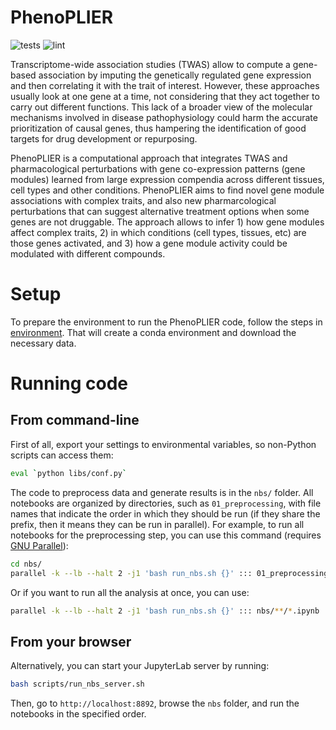 # PhenoPLIER

![tests](https://github.com/greenelab/phenoplier/workflows/tests/badge.svg)
![lint](https://github.com/greenelab/phenoplier/workflows/lint/badge.svg)

Transcriptome-wide association studies (TWAS) allow to compute a gene-based
association by imputing the genetically regulated gene expression and then
correlating it with the trait of interest. However, these approaches usually
look at one gene at a time, not considering that they act together to carry out
different functions. This lack of a broader view of the molecular mechanisms
involved in disease pathophysiology could harm the accurate prioritization of
causal genes, thus hampering the identification of good targets for drug
development or repurposing.

PhenoPLIER is a computational approach that integrates TWAS and pharmacological
perturbations with gene co-expression patterns (gene modules) learned from large
expression compendia across different tissues, cell types and other conditions.
PhenoPLIER aims to find novel gene module associations with complex traits, and
also new pharmarcological perturbations that can suggest alternative treatment
options when some genes are not druggable. The approach allows to infer 1) how
gene modules affect complex traits, 2) in which conditions (cell types, tissues,
etc) are those genes activated, and 3) how a gene module activity could be
modulated with different compounds.

# Setup

To prepare the environment to run the PhenoPLIER code, follow the steps in
[environment](environment/). That will create a conda environment and download
the necessary data.

# Running code

## From command-line

First of all, export your settings to environmental variables, so non-Python scripts
can access them:
```bash
eval `python libs/conf.py`
```

The code to preprocess data and generate results is in the `nbs/` folder. All
notebooks are organized by directories, such as `01_preprocessing`, with file
names that indicate the order in which they should be run (if they share the prefix, then it
means they can be run in parallel). For example, to run
all notebooks for the preprocessing step, you can use this command (requires
[GNU Parallel](https://www.gnu.org/software/parallel/)):

```bash
cd nbs/
parallel -k --lb --halt 2 -j1 'bash run_nbs.sh {}' ::: 01_preprocessing/*.ipynb
```

Or if you want to run all the analysis at once, you can use:

```bash
parallel -k --lb --halt 2 -j1 'bash run_nbs.sh {}' ::: nbs/**/*.ipynb
```

## From your browser

Alternatively, you can start your JupyterLab server by running:

```bash
bash scripts/run_nbs_server.sh
```

Then, go to `http://localhost:8892`, browse the `nbs` folder, and run the
notebooks in the specified order.

